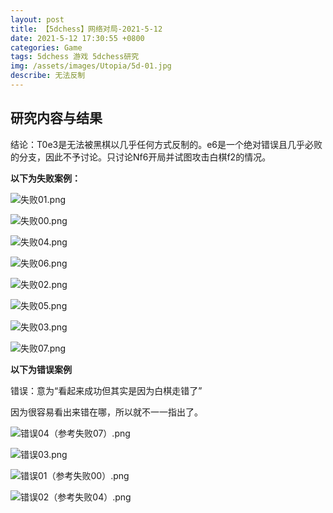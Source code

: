 ```yaml
---
layout: post
title: 【5dchess】网络对局-2021-5-12
date: 2021-5-12 17:30:55 +0800
categories: Game
tags: 5dchess 游戏 5dchess研究
img: /assets/images/Utopia/5d-01.jpg
describe: 无法反制
---
```


## 研究内容与结果

结论：T0e3是无法被黑棋以几乎任何方式反制的。e6是一个绝对错误且几乎必败的分支，因此不予讨论。只讨论Nf6开局并试图攻击白棋f2的情况。

**以下为失败案例：**

![失败01.png](https://i.loli.net/2021/05/12/wTAnr9eR8CJVduF.png)

![失败00.png](https://i.loli.net/2021/05/12/NM5Csn9ETKFcHSL.png)

![失败04.png](https://i.loli.net/2021/05/12/TBx2tXkCrqLG4iz.png)

![失败06.png](https://i.loli.net/2021/05/12/lnwy45qUWbhMgxj.png)

![失败02.png](https://i.loli.net/2021/05/12/i7t51PxIWqbsUSm.png)

![失败05.png](https://i.loli.net/2021/05/12/qHSi1UWcPev3zdh.png)

![失败03.png](https://i.loli.net/2021/05/12/G72kVT5uwvm8LnP.png)

![失败07.png](https://i.loli.net/2021/05/12/8ixZbM19I5geTK4.png)

**以下为错误案例**

错误：意为“看起来成功但其实是因为白棋走错了”

因为很容易看出来错在哪，所以就不一一指出了。

![错误04（参考失败07）.png](https://i.loli.net/2021/05/12/dDguj7OMl3ckQbs.png)

![错误03.png](https://i.loli.net/2021/05/12/bAcu6ZLKXFBnx4r.png)

![错误01（参考失败00）.png](https://i.loli.net/2021/05/12/XCOsSc3MxLHnE5W.png)

![错误02（参考失败04）.png](https://i.loli.net/2021/05/12/49H6KapxeDzE2sV.png)
